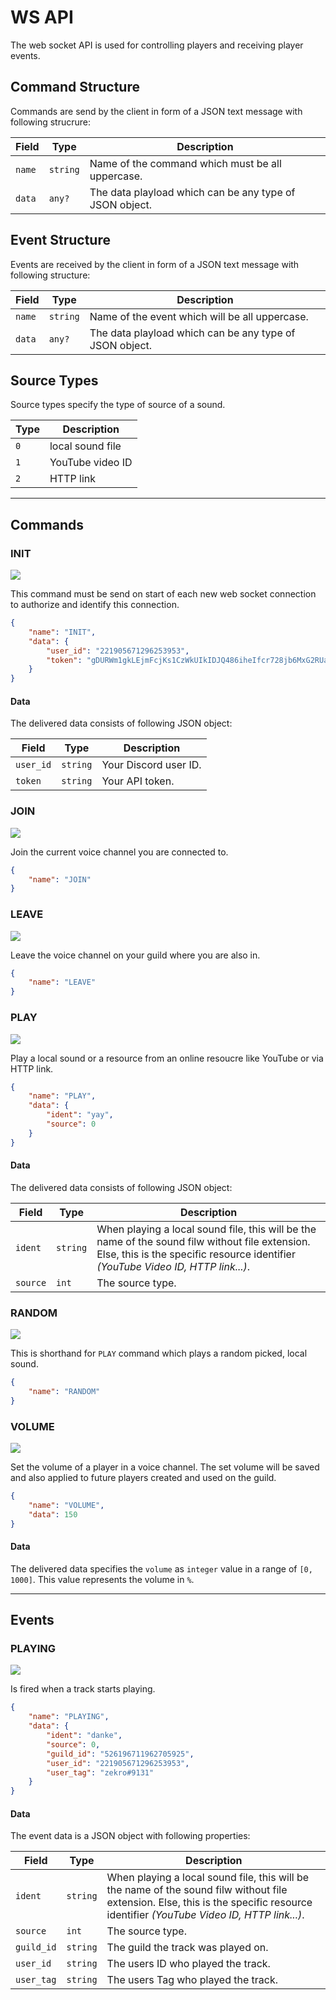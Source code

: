 # WS API

The web socket API is used for controlling players and receiving player events.

## Command Structure

Commands are send by the client in form of a JSON text message with following strucrure:

| Field | Type | Description |
|-------|------|-------------|
| `name` | `string` | Name of the command which must be all uppercase. |
| `data` | `any?` | The data playload which can be any type of JSON object. |

## Event Structure

Events are received by the client in form of a JSON text message with following structure:

| Field | Type | Description |
|-------|------|-------------|
| `name` | `string` | Name of the event which will be all uppercase. |
| `data` | `any?` | The data playload which can be any type of JSON object. |

## Source Types

Source types specify the type of source of a sound.

| Type | Description |
|------|-------------|
| `0` | local sound file |
| `1` | YouTube video ID |
| `2` | HTTP link |

---

## Commands

### INIT

![](https://img.shields.io/badge/-fully%20implemented-green.svg)

This command must be send on start of each new web socket connection to authorize and identify this connection.

```json
{
    "name": "INIT",
    "data": {
        "user_id": "221905671296253953",
        "token": "gDURWm1gkLEjmFcjKs1CzWkUIkIDJQ486iheIfcr728jb6MxG2RUaoLnTdCILxLJ"
    }
}
```

#### Data

The delivered data consists of following JSON object:

| Field | Type | Description |
|-------|------|-------------|
| `user_id` | `string` | Your Discord user ID. |
| `token` | `string` | Your API token. |


### JOIN

![](https://img.shields.io/badge/-not%20implemented%20yet-red.svg)

Join the current voice channel you are connected to.

```json
{
    "name": "JOIN"
}
```


### LEAVE

![](https://img.shields.io/badge/-not%20implemented%20yet-red.svg)

Leave the voice channel on your guild where you are also in.

```json
{
    "name": "LEAVE"
}
```


### PLAY

![](https://img.shields.io/badge/-fully%20implemented-green.svg)

Play a local sound or a resource from an online resoucre like YouTube or via HTTP link.

```json
{
    "name": "PLAY",
    "data": {
        "ident": "yay",
        "source": 0
    }
}
```

#### Data

The delivered data consists of following JSON object:

| Field | Type | Description |
|-------|------|-------------|
| `ident` | `string` | When playing a local sound file, this will be the name of the sound filw without file extension. Else, this is the specific resource identifier *(YouTube Video ID, HTTP link...)*. |
| `source` | `int` | The source type. |


### RANDOM

![](https://img.shields.io/badge/-not%20implemented%20yet-red.svg)

This is shorthand for `PLAY` command which plays a random picked, local sound.

```json
{
    "name": "RANDOM"
}
```

### VOLUME

![](https://img.shields.io/badge/-not%20implemented%20yet-red.svg)

Set the volume of a player in a voice channel. The set volume will be saved and also applied to future players created and used on the guild.

```json
{
    "name": "VOLUME",
    "data": 150
}
```

#### Data

The delivered data specifies the `volume` as `integer` value in a range of `[0, 1000]`. This value represents the volume in `%`.

---

## Events

### PLAYING

![](https://img.shields.io/badge/-fully%20implemented-green.svg)

Is fired when a track starts playing.

```json
{
    "name": "PLAYING",
    "data": {
        "ident": "danke",
        "source": 0,
        "guild_id": "526196711962705925",
        "user_id": "221905671296253953",
        "user_tag": "zekro#9131"
    }
}
```

#### Data

The event data is a JSON object with following properties:

| Field | Type | Description |
|-------|------|-------------|
| `ident` | `string` | When playing a local sound file, this will be the name of the sound filw without file extension. Else, this is the specific resource identifier *(YouTube Video ID, HTTP link...)*. |
| `source` | `int` | The source type. |
| `guild_id` | `string` | The guild the track was played on. |
| `user_id` | `string` | The users ID who played the track. |
| `user_tag` | `string` | The users Tag who played the track. |